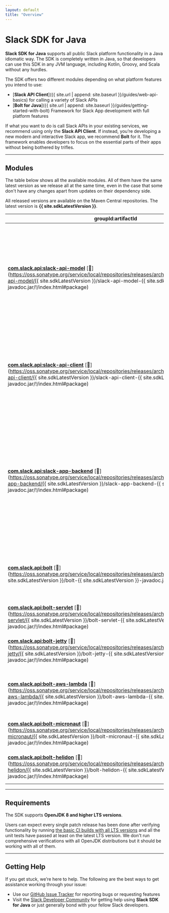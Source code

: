 ```yaml
---
layout: default
title: "Overview"
---
```


# Slack SDK for Java

**Slack SDK for Java** supports all public Slack platform functionality in a Java idiomatic way. The SDK is completely written in Java, so that developers can use this SDK in any JVM language, including Kotlin, Groovy, and Scala without any hurdles.

The SDK offers two different modules depending on what platform features you intend to use:

* [**Slack API Client**]({{ site.url | append: site.baseurl }}/guides/web-api-basics) for calling a variety of Slack APIs
* [**Bolt for Java**]({{ site.url | append: site.baseurl }}/guides/getting-started-with-bolt) Framework for Slack App development with full platform features

If what you want to do is call Slack APIs in your existing services, we recommend using only the **Slack API Client**. If instead, you’re developing a new modern and interactive Slack app, we recommend **Bolt** for it. The framework enables developers to focus on the essential parts of their apps without being bothered by trifles.

---

## Modules

The table below shows all the available modules. All of them have the same latest version as we release all at the same time, even in the case that some don't have any changes apart from updates on their dependency side.

All released versions are available on the Maven Central repositories. The latest version is **{{ site.sdkLatestVersion }}**.

|groupId:artifactId|Description|
|---|---|
|[**com.slack.api:slack-api-model**](https://search.maven.org/search?q=g:com.slack.api%20AND%20a:slack-api-model) [📖](https://oss.sonatype.org/service/local/repositories/releases/archive/com/slack/api/slack-api-model/{{ site.sdkLatestVersion }}/slack-api-model-{{ site.sdkLatestVersion }}-javadoc.jar/!/index.html#package)|This is a collection of the classes representing the [Slack core objects](https://api.slack.com/types) such as conversations, messages, users, blocks, and surfaces. As this is an essential part of the SDK, all other modules depend on this.|
|[**com.slack.api:slack-api-client**](https://search.maven.org/search?q=g:com.slack.api%20AND%20a:slack-api-client) [📖](https://oss.sonatype.org/service/local/repositories/releases/archive/com/slack/api/slack-api-client/{{ site.sdkLatestVersion }}/slack-api-client-{{ site.sdkLatestVersion }}-javadoc.jar/!/index.html#package)|This is a collection of the Slack API clients. The supported are Basic API Methods, RTM (Real Time Messaging) API, SCIM API, Audit Logs API, and Status API.|
|[**com.slack.api:slack-app-backend**](https://search.maven.org/search?q=g:com.slack.api%20AND%20a:slack-app-backend) [📖](https://oss.sonatype.org/service/local/repositories/releases/archive/com/slack/api/slack-app-backend/{{ site.sdkLatestVersion }}/slack-app-backend-{{ site.sdkLatestVersion }}-javadoc.jar/!/index.html#package)|This module is a set of Slack app server-side handlers and data classes for Events API, Interactive Components, Slash Commands, Actions, and OAuth flow. These are used by Bolt framework as the foundation of it in primitive layers.|
|[**com.slack.api:bolt**](https://search.maven.org/search?q=g:com.slack.api%20AND%20a:bolt) [📖](https://oss.sonatype.org/service/local/repositories/releases/archive/com/slack/api/bolt/{{ site.sdkLatestVersion }}/bolt-{{ site.sdkLatestVersion }}-javadoc.jar/!/index.html#package)|Bolt is a framework that offers an abstraction layer to build Slack apps with full platform features.|
|[**com.slack.api:bolt-servlet**](https://search.maven.org/search?q=g:com.slack.api%20AND%20a:bolt-servlet) [📖](https://oss.sonatype.org/service/local/repositories/releases/archive/com/slack/api/bolt-servlet/{{ site.sdkLatestVersion }}/bolt-servlet-{{ site.sdkLatestVersion }}-javadoc.jar/!/index.html#package)|This is an adapter for Servlet environments.|
|[**com.slack.api:bolt-jetty**](https://search.maven.org/search?q=g:com.slack.api%20AND%20a:bolt-jetty) [📖](https://oss.sonatype.org/service/local/repositories/releases/archive/com/slack/api/bolt-jetty/{{ site.sdkLatestVersion }}/bolt-jetty-{{ site.sdkLatestVersion }}-javadoc.jar/!/index.html#package)|This module offers a handy way to run Bolt apps on the [Jetty HTTP server](https://www.eclipse.org/jetty/).|
|[**com.slack.api:bolt-aws-lambda**](https://search.maven.org/search?q=g:com.slack.api%20AND%20a:bolt-aws-lambda) [📖](https://oss.sonatype.org/service/local/repositories/releases/archive/com/slack/api/bolt-aws-lambda/{{ site.sdkLatestVersion }}/bolt-aws-lambda-{{ site.sdkLatestVersion }}-javadoc.jar/!/index.html#package)|This module offers a handy way to run Bolt apps on AWS [API Gateway](https://aws.amazon.com/api-gateway/) + [Lambda](https://aws.amazon.com/lambda/).|
|[**com.slack.api:bolt-micronaut**](https://search.maven.org/search?q=g:com.slack.api%20AND%20a:bolt-micronaut) [📖](https://oss.sonatype.org/service/local/repositories/releases/archive/com/slack/api/bolt-micronaut/{{ site.sdkLatestVersion }}/bolt-micronaut-{{ site.sdkLatestVersion }}-javadoc.jar/!/index.html#package)|This is an adapter for [Micronaut](https://micronaut.io/) to run Bolt apps on top of it.|
|[**com.slack.api:bolt-helidon**](https://search.maven.org/search?q=g:com.slack.api%20AND%20a:bolt-helidon) [📖](https://oss.sonatype.org/service/local/repositories/releases/archive/com/slack/api/bolt-helidon/{{ site.sdkLatestVersion }}/bolt-helidon-{{ site.sdkLatestVersion }}-javadoc.jar/!/index.html#package)|This is an adapter for [Helidon SE](https://helidon.io/docs/latest/) to run Bolt apps on top of it.|

---

## Requirements

The SDK supports **OpenJDK 8 and higher LTS versions**.

Users can expect every single patch release has been done after verifying functionality by running [the basic CI builds with all LTS versions](https://github.com/slackapi/java-slack-sdk/blob/master/.travis.yml) and all the unit tests have passed at least on the latest LTS version. We don't run comprehensive verifications with all OpenJDK distributions but it should be working with all of them.

---

## Getting Help

If you get stuck, we’re here to help. The following are the best ways to get assistance working through your issue:

* Use our [GitHub Issue Tracker](https://github.com/slackapi/java-slack-sdk/issues) for reporting bugs or requesting features
* Visit the [Slack Developer Community](https://slackcommunity.com/) for getting help using **Slack SDK for Java** or just generally bond with your fellow Slack developers.

